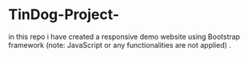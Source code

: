 # TinDog-Project-
in this repo i have created a responsive demo website using Bootstrap framework (note: JavaScript or any functionalities are not applied) .
